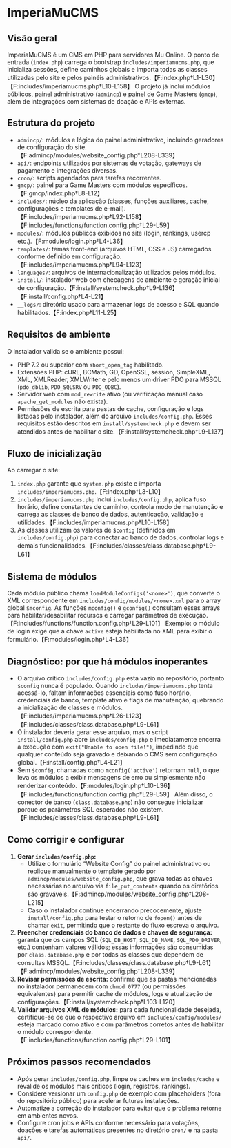 # ImperiaMuCMS

## Visão geral
ImperiaMuCMS é um CMS em PHP para servidores Mu Online. O ponto de entrada (`index.php`) carrega o bootstrap `includes/imperiamucms.php`, que inicializa sessões, define caminhos globais e importa todas as classes utilizadas pelo site e pelos painéis administrativos.【F:index.php†L1-L30】【F:includes/imperiamucms.php†L10-L158】 O projeto já inclui módulos públicos, painel administrativo (`admincp`) e painel de Game Masters (`gmcp`), além de integrações com sistemas de doação e APIs externas.

## Estrutura do projeto
- `admincp/`: módulos e lógica do painel administrativo, incluindo geradores de configuração do site.【F:admincp/modules/website_config.php†L208-L339】
- `api/`: endpoints utilizados por sistemas de votação, gateways de pagamento e integrações diversas.
- `cron/`: scripts agendados para tarefas recorrentes.
- `gmcp/`: painel para Game Masters com módulos específicos.【F:gmcp/index.php†L8-L12】
- `includes/`: núcleo da aplicação (classes, funções auxiliares, cache, configurações e templates de e-mail).【F:includes/imperiamucms.php†L92-L158】【F:includes/functions/function.config.php†L29-L59】
- `modules/`: módulos públicos exibidos no site (login, rankings, usercp etc.).【F:modules/login.php†L4-L36】
- `templates/`: temas front-end (arquivos HTML, CSS e JS) carregados conforme definido em configuração.【F:includes/imperiamucms.php†L94-L123】
- `languages/`: arquivos de internacionalização utilizados pelos módulos.
- `install/`: instalador web com checagens de ambiente e geração inicial de configuração.【F:install/systemcheck.php†L9-L136】【F:install/config.php†L4-L21】
- `__logs/`: diretório usado para armazenar logs de acesso e SQL quando habilitados.【F:index.php†L11-L25】

## Requisitos de ambiente
O instalador valida se o ambiente possui:
- PHP 7.2 ou superior com `short_open_tag` habilitado.
- Extensões PHP: cURL, BCMath, GD, OpenSSL, session, SimpleXML, XML, XMLReader, XMLWriter e pelo menos um driver PDO para MSSQL (`pdo_dblib`, `PDO_SQLSRV` ou `PDO_ODBC`).
- Servidor web com `mod_rewrite` ativo (ou verificação manual caso `apache_get_modules` não exista).
- Permissões de escrita para pastas de cache, configuração e logs listadas pelo instalador, além do arquivo `includes/config.php`.
Esses requisitos estão descritos em `install/systemcheck.php` e devem ser atendidos antes de habilitar o site.【F:install/systemcheck.php†L9-L137】

## Fluxo de inicialização
Ao carregar o site:
1. `index.php` garante que `system.php` existe e importa `includes/imperiamucms.php`.【F:index.php†L3-L10】
2. `includes/imperiamucms.php` inclui `includes/config.php`, aplica fuso horário, define constantes de caminho, controla modo de manutenção e carrega as classes de banco de dados, autenticação, validação e utilidades.【F:includes/imperiamucms.php†L10-L158】
3. As classes utilizam os valores de `$config` (definidos em `includes/config.php`) para conectar ao banco de dados, controlar logs e demais funcionalidades.【F:includes/classes/class.database.php†L9-L61】

## Sistema de módulos
Cada módulo público chama `loadModuleConfigs('<nome>')`, que converte o XML correspondente em `includes/config/modules/<nome>.xml` para o array global `$mconfig`. As funções `mconfig()` e `gconfig()` consultam esses arrays para habilitar/desabilitar recursos e carregar parâmetros de execução.【F:includes/functions/function.config.php†L29-L101】 Exemplo: o módulo de login exige que a chave `active` esteja habilitada no XML para exibir o formulário.【F:modules/login.php†L4-L36】

## Diagnóstico: por que há módulos inoperantes
- O arquivo crítico `includes/config.php` está vazio no repositório, portanto `$config` nunca é populado. Quando `includes/imperiamucms.php` tenta acessá-lo, faltam informações essenciais como fuso horário, credenciais de banco, template ativo e flags de manutenção, quebrando a inicialização de classes e módulos.【F:includes/imperiamucms.php†L26-L123】【F:includes/classes/class.database.php†L9-L61】
- O instalador deveria gerar esse arquivo, mas o script `install/config.php` abre `includes/config.php` e imediatamente encerra a execução com `exit("Unable to open file!")`, impedindo que qualquer conteúdo seja gravado e deixando o CMS sem configuração global.【F:install/config.php†L4-L21】
- Sem `$config`, chamadas como `mconfig('active')` retornam `null`, o que leva os módulos a exibir mensagens de erro ou simplesmente não renderizar conteúdo.【F:modules/login.php†L10-L36】【F:includes/functions/function.config.php†L29-L59】 Além disso, o conector de banco (`class.database.php`) não consegue inicializar porque os parâmetros SQL esperados não existem.【F:includes/classes/class.database.php†L9-L61】

## Como corrigir e configurar
1. **Gerar `includes/config.php`:**
   - Utilize o formulário “Website Config” do painel administrativo ou replique manualmente o template gerado por `admincp/modules/website_config.php`, que grava todas as chaves necessárias no arquivo via `file_put_contents` quando os diretórios são graváveis.【F:admincp/modules/website_config.php†L208-L215】
   - Caso o instalador continue encerrando precocemente, ajuste `install/config.php` para testar o retorno de `fopen()` antes de chamar `exit`, permitindo que o restante do fluxo escreva o arquivo.
2. **Preencher credenciais do banco de dados e chaves de segurança:** garanta que os campos SQL (`SQL_DB_HOST`, `SQL_DB_NAME`, `SQL_PDO_DRIVER`, etc.) contenham valores válidos; essas informações são consumidas por `class.database.php` e por todas as classes que dependem de consultas MSSQL.【F:includes/classes/class.database.php†L9-L61】【F:admincp/modules/website_config.php†L208-L339】
3. **Revisar permissões de escrita:** confirme que as pastas mencionadas no instalador permanecem com `chmod 0777` (ou permissões equivalentes) para permitir cache de módulos, logs e atualização de configurações.【F:install/systemcheck.php†L103-L120】
4. **Validar arquivos XML de módulos:** para cada funcionalidade desejada, certifique-se de que o respectivo arquivo em `includes/config/modules/` esteja marcado como ativo e com parâmetros corretos antes de habilitar o módulo correspondente.【F:includes/functions/function.config.php†L29-L101】

## Próximos passos recomendados
- Após gerar `includes/config.php`, limpe os caches em `includes/cache` e revalide os módulos mais críticos (login, registros, rankings).
- Considere versionar um `config.php` de exemplo com placeholders (fora do repositório público) para acelerar futuras instalações.
- Automatize a correção do instalador para evitar que o problema retorne em ambientes novos.
- Configure cron jobs e APIs conforme necessário para votações, doações e tarefas automáticas presentes no diretório `cron/` e na pasta `api/`.
